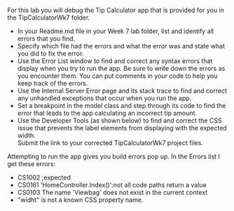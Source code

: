 
For this lab you will debug the Tip Calculator app that is provided for you in the TipCalculatorWk7 folder. 
- In your Readme.md file in your Week 7 lab folder, list and identify all errors that you find. <br>
- Specify which file had the errors and what the error was and state what you did to fix the error.<br>
- Use the Error List window to find and correct any syntax errors that display when you try to run the app. Be sure to write down the errors as you encounter them. You can put comments in your code to help you keep track of the errors.<br>
- Use the Internal Server Error page and its stack trace to find and correct any unhandled exceptions that occur when you run the app.<br>
- Set a breakpoint in the model class and step through its code to find the error that leads to the app calculating an incorrect tip amount.<br>
- Use the Developer Tools (as shown below) to find and correct the CSS issue that prevents the label elements from displaying with the expected width.<br>
Submit the link to your corrected TipCalculatorWk7 project files.<br>

Attempting to run the app gives you build errors pop up.  In the Errors list I get these errors:
- CS1002 ;expected
- CS0161 'HomeController.Index()':not all code paths return a value
- CS0103 The name 'Viewbag' does not exist in the current context
- "widht" is not a known CSS property name.
